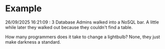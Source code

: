 # Example

<!-- replace-with-date starts -->
26/09/2025 16:21:09 : 3 Database Admins walked into a NoSQL bar. A little while later they walked out because they couldn't find a table.
<!-- replace-with-date ends -->

<!-- replace-with-joke starts -->
How many programmers does it take to change a lightbulb? None, they just make darkness a standard.
<!-- replace-with-joke ends -->